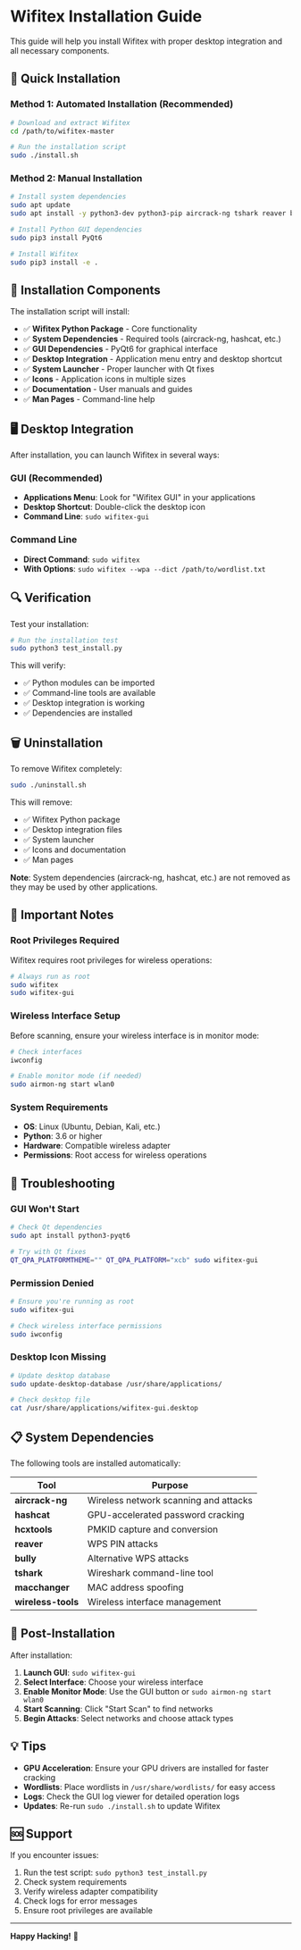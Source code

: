 # Wifitex Installation Guide

This guide will help you install Wifitex with proper desktop integration and all necessary components.

## 🚀 Quick Installation

### Method 1: Automated Installation (Recommended)

```bash
# Download and extract Wifitex
cd /path/to/wifitex-master

# Run the installation script
sudo ./install.sh
```

### Method 2: Manual Installation

```bash
# Install system dependencies
sudo apt update
sudo apt install -y python3-dev python3-pip aircrack-ng tshark reaver bully cowpatty hashcat hcxtools macchanger wireless-tools net-tools iw

# Install Python GUI dependencies
sudo pip3 install PyQt6

# Install Wifitex
sudo pip3 install -e .
```

## 🔧 Installation Components

The installation script will install:

- ✅ **Wifitex Python Package** - Core functionality
- ✅ **System Dependencies** - Required tools (aircrack-ng, hashcat, etc.)
- ✅ **GUI Dependencies** - PyQt6 for graphical interface
- ✅ **Desktop Integration** - Application menu entry and desktop shortcut
- ✅ **System Launcher** - Proper launcher with Qt fixes
- ✅ **Icons** - Application icons in multiple sizes
- ✅ **Documentation** - User manuals and guides
- ✅ **Man Pages** - Command-line help

## 🖥️ Desktop Integration

After installation, you can launch Wifitex in several ways:

### GUI (Recommended)
- **Applications Menu**: Look for "Wifitex GUI" in your applications
- **Desktop Shortcut**: Double-click the desktop icon
- **Command Line**: `sudo wifitex-gui`

### Command Line
- **Direct Command**: `sudo wifitex`
- **With Options**: `sudo wifitex --wpa --dict /path/to/wordlist.txt`

## 🔍 Verification

Test your installation:

```bash
# Run the installation test
sudo python3 test_install.py
```

This will verify:
- ✅ Python modules can be imported
- ✅ Command-line tools are available
- ✅ Desktop integration is working
- ✅ Dependencies are installed

## 🗑️ Uninstallation

To remove Wifitex completely:

```bash
sudo ./uninstall.sh
```

This will remove:
- ✅ Wifitex Python package
- ✅ Desktop integration files
- ✅ System launcher
- ✅ Icons and documentation
- ✅ Man pages

**Note**: System dependencies (aircrack-ng, hashcat, etc.) are not removed as they may be used by other applications.

## 🚨 Important Notes

### Root Privileges Required
Wifitex requires root privileges for wireless operations:

```bash
# Always run as root
sudo wifitex
sudo wifitex-gui
```

### Wireless Interface Setup
Before scanning, ensure your wireless interface is in monitor mode:

```bash
# Check interfaces
iwconfig

# Enable monitor mode (if needed)
sudo airmon-ng start wlan0
```

### System Requirements
- **OS**: Linux (Ubuntu, Debian, Kali, etc.)
- **Python**: 3.6 or higher
- **Hardware**: Compatible wireless adapter
- **Permissions**: Root access for wireless operations

## 🔧 Troubleshooting

### GUI Won't Start
```bash
# Check Qt dependencies
sudo apt install python3-pyqt6

# Try with Qt fixes
QT_QPA_PLATFORMTHEME="" QT_QPA_PLATFORM="xcb" sudo wifitex-gui
```

### Permission Denied
```bash
# Ensure you're running as root
sudo wifitex-gui

# Check wireless interface permissions
sudo iwconfig
```

### Desktop Icon Missing
```bash
# Update desktop database
sudo update-desktop-database /usr/share/applications/

# Check desktop file
cat /usr/share/applications/wifitex-gui.desktop
```

## 📋 System Dependencies

The following tools are installed automatically:

| Tool | Purpose |
|------|---------|
| **aircrack-ng** | Wireless network scanning and attacks |
| **hashcat** | GPU-accelerated password cracking |
| **hcxtools** | PMKID capture and conversion |
| **reaver** | WPS PIN attacks |
| **bully** | Alternative WPS attacks |
| **tshark** | Wireshark command-line tool |
| **macchanger** | MAC address spoofing |
| **wireless-tools** | Wireless interface management |

## 🎯 Post-Installation

After installation:

1. **Launch GUI**: `sudo wifitex-gui`
2. **Select Interface**: Choose your wireless interface
3. **Enable Monitor Mode**: Use the GUI button or `sudo airmon-ng start wlan0`
4. **Start Scanning**: Click "Start Scan" to find networks
5. **Begin Attacks**: Select networks and choose attack types

## 💡 Tips

- **GPU Acceleration**: Ensure your GPU drivers are installed for faster cracking
- **Wordlists**: Place wordlists in `/usr/share/wordlists/` for easy access
- **Logs**: Check the GUI log viewer for detailed operation logs
- **Updates**: Re-run `sudo ./install.sh` to update Wifitex

## 🆘 Support

If you encounter issues:

1. Run the test script: `sudo python3 test_install.py`
2. Check system requirements
3. Verify wireless adapter compatibility
4. Check logs for error messages
5. Ensure root privileges are available

---

**Happy Hacking!** 🚀
